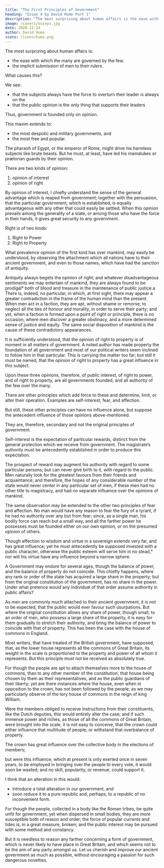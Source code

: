 ```yaml
---
title: "The First Principles of Government"
heading: "Essay 4 by David Hume Part 1"
description: "The most surprizing about human affairs is the ease with which the many are governed by the few and the implicit submission of men to their rulers"
image: /covers/essays.jpg
date: 2020-12-24
author: David Hume
icons: /icons/hume.png
--- 
```




The most surprizing about human affairs is:
- the ease with which the many are governed by the few.
- the implicit submission of men to their rulers. 

What causes this?

We see:
- that the subjects always have the force to overturn their leader is always on the 
- that the public opinion is the only thing that supports their leaders 

Thus, government is founded only on opinion.

This maxim extends to:
- the most despotic and military governments, and
- the most free and popular. 

The pharaoh of Egypt, or the emperor of Rome, might drive his harmless subjects like brute beasts. But he must, at least, have led his mamalukes or prætorian guards by their opinion.

There are two kinds of opinion:
1. opinion of interest
2. opinion of right 

By opinion of interest, I chiefly understand the sense of the general advantage which is reaped from government; together with the persuasion, that the particular government, which is established, is equally advantageous with any other that could easily be settled. When this opinion prevails among the generality of a state, or among those who have the force in their hands, it gives great security to any government.

Right is of two kinds:
1. Right to Power
2. Right to Property

What prevalence opinion of the first kind has over mankind, may easily be understood, by observing the attachment which all nations have to their ancient government, and even to those names, which have had the sanction of antiquity. 

Antiquity always begets the opinion of right; and whatever disadvantageous sentiments we may entertain of mankind, they are always found to be prodigal° both of blood and treasure in the maintenance of public justice.a There is, indeed, no particular, in which, at first sight, there may appear a greater contradiction in the frame of the human mind than the present. When men act in a faction, they are apt, without shame or remorse, to neglect all the ties of honour and morality, in order to serve their party; and yet, when a faction is formed upon a point of right or principle, there is no occasion, where men discover a greater obstinacy, and a more determined sense of justice and equity. The same social disposition of mankind is the cause of these contradictory appearances.

It is sufficiently understood, that the opinion of right to property is of moment in all matters of government. A noted author has made property the foundation of all government and most of our political writers seem inclined to follow him in that particular. This is carrying the matter too far; but still it must be owned, that the opinion of right to property has a great influence in this subject.

Upon these three opinions, therefore, of public interest, of right to power, and of right to property, are all governments founded, and all authority of the few over the many. 

There are other principles which add force to these and determine, limit, or alter their operation. Examples are self-interest, fear, and affection. 

But still, these other principles can have no influence alone, but suppose the antecedent influence of those opinions above-mentioned. 

They are, therefore, secondary and not the original principles of government.

Self-interest is the expectation of particular rewards, distinct from the general protection which we receive from government. The magistrate’s authority must be antecedently established in order to produce this expectation. 

The prospect of reward may augment his authority with regard to some particular persons; but can never give birth to it, with regard to the public. Men naturally look for the greatest favours from their friends and acquaintance; and therefore, the hopes of any considerable number of the state would never center in any particular set of men, if these men had no other title to magistracy, and had no separate influence over the opinions of mankind. 

The same observation may be extended to the other two principles of fear and affection. No man would have any reason to fear the fury of a tyrant, if he had no authority over any but from fear; since, as a single man, his bodily force can reach but a small way, and all the farther power he possesses must be founded either on our own opinion, or on the presumed opinion of others. 

Though affection to wisdom and virtue in a sovereign extends very far, and has great influence; yet he must antecedently be supposed invested with a public character, otherwise the public esteem will serve him in no stead,° nor will his virtue have any influence beyond a narrow sphere.

A Government may endure for several ages, though the balance of power, and the balance of property do not coincide. This chiefly happens, where any rank or order of the state has acquired a large share in the property; but from the original constitution of the government, has no share in the power. Under what pretence would any individual of that order assume authority in public affairs? 

As men are commonly much attached to their ancient government, it is not to be expected, that the public would ever favour such usurpations. But where the original constitution allows any share of power, though small, to an order of men, who possess a large share of the property, it is easy for them gradually to stretch their authority, and bring the balance of power to coincide with that of property. This has been the case with the house of commons in England.

Most writers, that have treated of the British government, have supposed, that, as the lower house represents all the commons of Great Britain, its weight in the scale is proportioned to the property and power of all whom it represents. But this principle must not be received as absolutely true. 

For though the people are apt to attach themselves more to the house of commons, than to any other member of the constitution; that house being chosen by them as their representatives, and as the public guardians of their liberty; yet are there instances where the house, even when in opposition to the crown, has not been followed by the people; as we may particularly observe of the tory house of commons in the reign of king William. 

Were the members obliged to receive instructions from their constituents, like the Dutch deputies, this would entirely alter the case; and if such immense power and riches, as those of all the commons of Great Britain, were brought into the scale, it is not easy to conceive, that the crown could either influence that multitude of people, or withstand that overbalance of property. 

The crown has great influence over the collective body in the elections of members; 

but were this influence, which at present is only exerted once in seven years, to be employed in bringing over the people to every vote, it would soon be wasted; and no skill, popularity, or revenue, could support it. 

I think that an alteration in this would:
- introduce a total alteration in our government, and
- soon reduce it to a pure republic and, perhaps, to a republic of no inconvenient form. 

For though the people, collected in a body like the Roman tribes, be quite unfit for government, yet when dispersed in small bodies, they are more susceptible both of reason and order; the force of popular currents and tides is, in a great measure, broken; and the public interest may be pursued with some method and constancy. 

But it is needless to reason any farther concerning a form of government, which is never likely to have place in Great Britain, and which seems not to be the aim of any party amongst us. Let us cherish and improve our ancient government as much as possible, without encouraging a passion for such dangerous novelties.